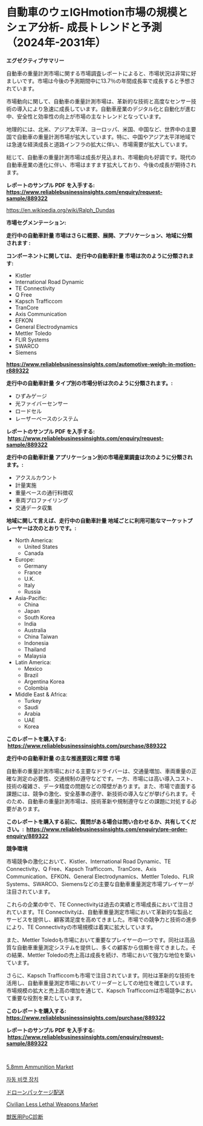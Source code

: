 <p><h1>自動車のウェIGHmotion市場の規模とシェア分析- 成長トレンドと予測（2024年-2031年）</h1></p><p><strong>エグゼクティブサマリー</strong></p>
<p><p>自動車の重量計測市場に関する市場調査レポートによると、市場状況は非常に好ましいです。市場は今後の予測期間中に13.7％の年間成長率で成長すると予想されています。</p><p>市場動向に関して、自動車の重量計測市場は、革新的な技術と高度なセンサー技術の導入により急速に成長しています。自動車産業のデジタル化と自動化が進む中、安全性と効率性の向上が市場の主なトレンドとなっています。</p><p>地理的には、北米、アジア太平洋、ヨーロッパ、米国、中国など、世界中の主要国で自動車の重量計測市場が拡大しています。特に、中国やアジア太平洋地域では急速な経済成長と道路インフラの拡大に伴い、市場需要が拡大しています。</p><p>総じて、自動車の重量計測市場は成長が見込まれ、市場動向も好調です。現代の自動車産業の進化に伴い、市場はますます拡大しており、今後の成長が期待されます。</p></p>
<p><strong>レポートのサンプル PDF を入手する: <a href="https://www.reliablebusinessinsights.com/enquiry/request-sample/889322">https://www.reliablebusinessinsights.com/enquiry/request-sample/889322</a></strong></p>
<p><a href="https://en.wikipedia.org/wiki/Ralph_Dundas">https://en.wikipedia.org/wiki/Ralph_Dundas</a></p>
<p><strong>市場セグメンテーション:</strong></p>
<p><strong> 走行中の自動車計量 市場はさらに概要、展開、アプリケーション、地域に分類されます :</strong></p>
<p><strong>コンポーネントに関しては、 走行中の自動車計量 市場は次のように分類されます: &nbsp;</strong></p>
<p><ul><li>Kistler</li><li>International Road Dynamic</li><li>TE Connectivity</li><li>Q Free</li><li>Kapsch Trafficcom</li><li>TranCore</li><li>Axis Communication</li><li>EFKON</li><li>General Electrodynamics</li><li>Mettler Toledo</li><li>FLIR Systems</li><li>SWARCO</li><li>Siemens</li></ul></p>
<p><strong><a href="https://www.reliablebusinessinsights.com/automotive-weigh-in-motion-r889322">https://www.reliablebusinessinsights.com/automotive-weigh-in-motion-r889322</a></strong></p>
<p><strong> 走行中の自動車計量 タイプ別の市場分析は次のように分類されます。:</strong></p>
<p><ul><li>ひずみゲージ</li><li>光ファイバーセンサー</li><li>ロードセル</li><li>レーザーベースのシステム</li></ul></p>
<p><strong>レポートのサンプル PDF を入手する: &nbsp;<a href="https://www.reliablebusinessinsights.com/enquiry/request-sample/889322">https://www.reliablebusinessinsights.com/enquiry/request-sample/889322</a></strong></p>
<p><strong> 走行中の自動車計量 アプリケーション別の市場産業調査は次のように分類されます。:</strong></p>
<p><ul><li>アクスルカウント</li><li>計量実施</li><li>重量ベースの通行料徴収</li><li>車両プロファイリング</li><li>交通データ収集</li></ul></p>
<p><strong>地域に関して言えば、走行中の自動車計量 地域ごとに利用可能なマーケットプレーヤーは次のとおりです。:</strong></p>
<p><ul>
    <li>
        North America:
        <ul>
            <li>United States</li>
            <li>Canada</li>
        </ul>
    </li>
    <li>
        Europe:
        <ul>
            <li>Germany</li>
            <li>France</li>
            <li>U.K.</li>
            <li>Italy</li>
            <li>Russia</li>
        </ul>
    </li>
    <li>
        Asia-Pacific:
        <ul>
            <li>China</li>
            <li>Japan</li>
            <li>South Korea</li>
            <li>India</li>
            <li>Australia</li>
            <li>China Taiwan</li>
            <li>Indonesia</li>
            <li>Thailand</li>
            <li>Malaysia</li>
        </ul>
    </li>
    <li>
        Latin America:
        <ul>
            <li>Mexico</li>
            <li>Brazil</li>
            <li>Argentina Korea</li>
            <li>Colombia</li>
        </ul>
    </li>
    <li>
        Middle East & Africa:
        <ul>
            <li>Turkey</li>
            <li>Saudi</li>
            <li>Arabia</li>
            <li>UAE</li>
            <li>Korea</li>
        </ul>
    </li>
    </ul></p>
<p><strong>このレポートを購入する: &nbsp;<a href="https://www.reliablebusinessinsights.com/purchase/889322">https://www.reliablebusinessinsights.com/purchase/889322</a></strong></p>
<p><strong>走行中の自動車計量 の主な推進要因と障壁 市場</strong></p>
<p><p>自動車の重量計測市場における主要なドライバーは、交通量増加、車両重量の正確な測定の必要性、交通規制の遵守などです。一方、市場には高い導入コスト、技術の複雑さ、データ精度の問題などの障壁があります。また、市場で直面する課題には、競争の激化、安全基準の遵守、新技術の導入などが挙げられます。そのため、自動車の重量計測市場は、技術革新や規制遵守などの課題に対処する必要があります。</p></p>
<p><strong>このレポートを購入する前に、質問がある場合は問い合わせるか、共有してください。:&nbsp; <a href="https://www.reliablebusinessinsights.com/enquiry/pre-order-enquiry/889322">https://www.reliablebusinessinsights.com/enquiry/pre-order-enquiry/889322</a></strong></p>
<p><strong>競争環境</strong></p>
<p><p>市場競争の激化において、Kistler、International Road Dynamic、TE Connectivity、Q Free、Kapsch Trafficcom、TranCore、Axis Communication、EFKON、General Electrodynamics、Mettler Toledo、FLIR Systems、SWARCO、Siemensなどの主要な自動車重量測定市場プレイヤーが注目されています。</p><p>これらの企業の中で、TE Connectivityは過去の実績と市場成長において注目されています。TE Connectivityは、自動車重量測定市場において革新的な製品とサービスを提供し、顧客満足度を高めてきました。市場での競争力と技術の進歩により、TE Connectivityの市場規模は着実に拡大しています。</p><p>また、Mettler Toledoも市場において重要なプレイヤーの一つです。同社は高品質な自動車重量測定システムを提供し、多くの顧客から信頼を得てきました。その結果、Mettler Toledoの売上高は成長を続け、市場において強力な地位を築いています。</p><p>さらに、Kapsch Trafficcomも市場で注目されています。同社は革新的な技術を活用し、自動車重量測定市場においてリーダーとしての地位を確立しています。市場規模の拡大と売上高の増加を通じて、Kapsch Trafficcomは市場競争において重要な役割を果たしています。</p></p>
<p><strong>このレポートを購入する: &nbsp; <a href="https://www.reliablebusinessinsights.com/purchase/889322">https://www.reliablebusinessinsights.com/purchase/889322</a></strong></p>
<p><strong>レポートのサンプル PDF を入手する: &nbsp;<a href="https://www.reliablebusinessinsights.com/enquiry/request-sample/889322">https://www.reliablebusinessinsights.com/enquiry/request-sample/889322</a></strong><strong></strong></p>
<p>&nbsp;</p>
<p><p><a href="https://github.com/sofayahoo2023/Market-Research-Report-List-5/blob/main/58mm-ammunition-market.md">5.8mm Ammunition Market</a></p><p><a href="https://github.com/LuckeyCorbin/Market-Research-Report-List-1/blob/main/7190938185680.md">자동 비캣 장치</a></p><p><a href="https://github.com/DanykaKilback/Market-Research-Report-List-2/blob/main/3098544183047.md">ドローンパッケージ配送</a></p><p><a href="https://github.com/joannesouthgate/Market-Research-Report-List-4/blob/main/civilian-less-lethal-weapons-market.md">Civilian Less Lethal Weapons Market</a></p><p><a href="https://github.com/RandallRunte2023/Market-Research-Report-List-2/blob/main/5971816183046.md">獣医用PoC診断</a></p></p>